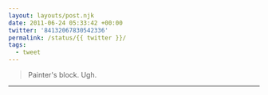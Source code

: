```yaml
---
layout: layouts/post.njk
date: 2011-06-24 05:33:42 +00:00
twitter: '84132067830542336'
permalink: /status/{{ twitter }}/
tags: 
  - tweet
---
```


> Painter's block. Ugh.

---
